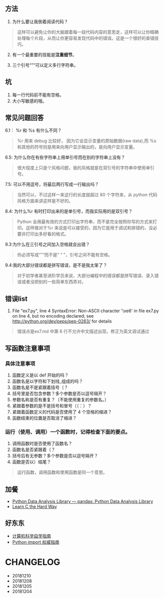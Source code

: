 
## 方法

1. 为什么要让我倒着阅读代码？

> 这样可以避免让你的大脑跟着每一段代码内容的意思走，这样可以让你精确处理每个片段，从而让你更容易发现代码中的错误。这是一个很好的查错技巧。

2. 有一个最重要的技能是**注重细节**。

3. 三个引号“”“可以定义多行字符串。




## 坑

1. 每一行代码前不能有空格。
2. 大小写敏感的哦。

## 常见问题回答

6.1： %r 和 %s 有什么不同？

> %r 用来 debug 比较好， 因为它会显示变量的原始数据(raw data),而 %s 和其他的符号则是用来向用户显示输出的，是向用户显示变量。

6.5: 为什么你在有些字符串上用单引号而在别的字符串上没有？

> 很大程度上只是个风格问题，我的风格就是在双引号的字符串中使用单引号。

7.5: 可以不用逗号，将最后两行写成一行输出吗？
> 当然可以，不过这样一来这行的长度就超过 80 个字符来，从 python 代码风格方面来讲这样是不好的。

8.4: 为什么%r 有时打印出来的是单引号，而我实际用的是双引号？
> Python 会用最有效的方式打印出字符串，而不是完全按照你写的方式来打印。这样做对于%r 来说是可以接受的，因为它是用于调试和排错的，没必要非打印出多好看的格式。

9.3:为什么在三引号之间加入空格就会出错？
> 你必须写成“”“而不是” “ ”，引号之间不能有空格。

9.4:我的大部分错误都是拼写错误，是不是我太笨了？
> 对于初学者甚至进阶学员来说，大部分编程中的错误都是拼写错误、录入错误或者没把别的一些简单东西弄对。

## 错误list

1. File "ex7.py", line 4
SyntaxError: Non-ASCII character '\xe6' in file ex7.py on line 4, but no encoding declared; see http://python.org/dev/peps/pep-0263/ for details

> 错误点是ex7.md 中第 6 行不允许中文描述出现，修正为英文调试通过

## 写函数注意事项

### 具体注意事项

1. 函数定义是以 def 开始的吗？
2. 函数名是以字符和下划线_组成的吗？
3. 函数名是不是紧跟着括号（？
4. 括号里是否包含参数？多个参数是否以逗号隔开？
5. 参数名称是否有重复？（不能使用重复的参数名。）
6. 紧跟着参数的是不是括号和冒号（（：）？
7. 紧跟着函数定义的代码是否使用了 4 个空格的缩进？
8. 函数结束的位置是否取消了缩进？

### 运行（使用、调用）一个函数时，记得检查下面的要点。

1. 调用函数时是否使用了函数名？
2. 函数名是否紧跟着（？
3. 括号后有无参数？多个参数是否以逗号隔开？
4. 函数是否以）结尾？

> 运行函数，调用函数和使用函数是同一个意思。


## 加餐

* [Python Data Analysis Library — pandas: Python Data Analysis Library](http://pandas.pydata.org/)
* [Learn C the Hard Way](https://learncodethehardway.org/c/)

## 好东东

- [计算机科学自学指南]( https://teachyourselfcs.com/)
- [Python import 权威指南](https://chrisyeh96.github.io/2017/08/08/definitive-guide-python-imports.html)



# CHANGELOG

- 20181210
- 20181208
- 20181205 
- 20181204 
